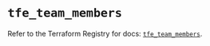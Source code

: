 # `tfe_team_members`

Refer to the Terraform Registry for docs: [`tfe_team_members`](https://registry.terraform.io/providers/hashicorp/tfe/0.67.1/docs/resources/team_members).
